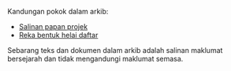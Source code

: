 Kandungan pokok dalam arkib:

* [Salinan papan projek][1]
* [Reka bentuk helai daftar][2]

Sebarang teks dan dokumen dalam arkib adalah salinan
maklumat bersejarah dan tidak mengandungi maklumat semasa.

  [1]: atur/projek.md
  [2]: reka/cipta.md